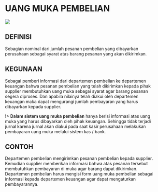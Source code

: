 # UANG MUKA PEMBELIAN

![](_media/id/pembelian/uang-muka-pembelian.jpg)

## DEFINISI
Sebagian nominal dari jumlah pesanan pembelian yang dibayarkan perusahaan sebagai syarat atas barang pesanan yang akan dikirimkan. 

## KEGUNAAN
Sebagai pemberi informasi dari departemen pembelian ke departemen keuangan bahwa pesanan pembelian yang telah dikirimkan kepada pihak supplier membutuhkan uang muka sebagai syarat agar barang pesanan segera diproses. Dan apabila nilainya telah diakui oleh departemen keuangan maka dapat mengurangi jumlah pembayaran yang harus dibayarkan kepada supplier.

!> **Dalam sistem uang muka pembelian** hanya berisi informasi atas uang muka yang harus dibayarkan oleh pihak keuangan. Sehingga tidak terjadi jurnal karena jurnal akan diakui pada saat kasir perusahaan melakukan pembayaran uang muka melalui sistem kas / bank.

## CONTOH
Departemen pembelian mengirimkan pesanan pembelian kepada supplier. Kemudian supplier memberikan informasi bahwa atas pesanan tersebut membutuhkan pembayaran di muka agar barang dapat dikirimkan. Departemen pembelian harus mengisi form uang muka pembelian sebagai informasi kepada departemen keuangan agar dapat mengaturkan pembayarannya. 